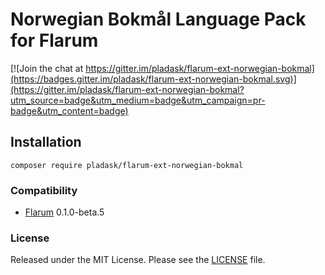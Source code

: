 # Norwegian Bokmål Language Pack for Flarum

[![Join the chat at https://gitter.im/pladask/flarum-ext-norwegian-bokmal](https://badges.gitter.im/pladask/flarum-ext-norwegian-bokmal.svg)](https://gitter.im/pladask/flarum-ext-norwegian-bokmal?utm_source=badge&utm_medium=badge&utm_campaign=pr-badge&utm_content=badge)

## Installation

`composer require pladask/flarum-ext-norwegian-bokmal`

### Compatibility

- [Flarum](http://flarum.org/) 0.1.0-beta.5

### License

Released under the MIT License. Please see the [LICENSE](https://github.com/cbmainz/flarum-de/blob/master/LICENSE) file.
